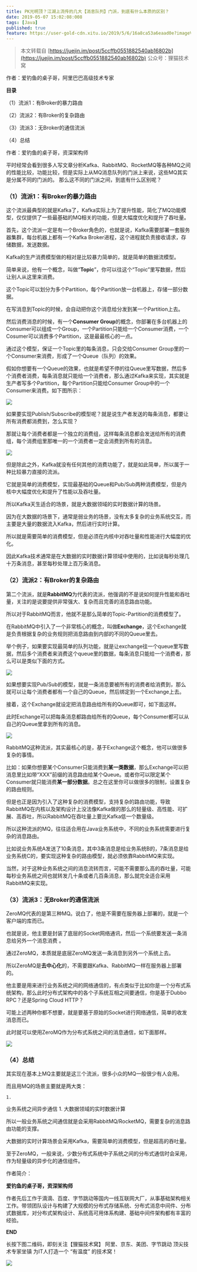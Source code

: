 ```yaml
---
title: PK光明顶？江湖上流传的几大【消息队列】门派，到底有什么本质的区别？
date: 2019-05-07 15:02:08:008
tags: [Java] 
published: true
feature: https://user-gold-cdn.xitu.io/2019/5/6/16a8ca53a6eaad0e?imageView2/0/w/1280/h/960/ignore-error/1
---
```

> 本文转载自 [https://juejin.im/post/5ccffb0551882540ab16802b](https://juejin.im/post/5ccffb0551882540ab16802b) 
公众号：狸猫技术窝

作者：爱钓鱼的桌子哥，阿里巴巴高级技术专家

**目录**

（1）流派1：有Broker的暴力路由

（2）流派2：有Broker的复杂路由

（3）流派3：无Broker的通信流派

（4）总结

作者：爱钓鱼的桌子哥，资深架构师

平时经常会看到很多人写文章分析Kafka、RabbitMQ、RocketMQ等各种MQ之间的性能比较，功能比较，但是实际上从MQ消息队列的门派上来说，这些MQ其实是分属不同的门派的。
那么这不同的门派之间，到底有什么区别呢？

### （1）流派1：有Broker的暴力路由

这个流派最典型的就是Kafka了，Kafka实际上为了提升性能，简化了MQ功能模型，仅仅提供了一些最基础的MQ相关的功能，但是大幅度优化和提升了吞吐量。

首先，这个流派一定是有一个Broker角色的，也就是说，Kafka需要部署一套服务器集群，每台机器上都有一个Kafka Broker进程，这个进程就负责接收请求，存储数据，发送数据。

Kafka的生产消费模型做的相对是比较暴力简单的，就是简单的数据流模型。

简单来说，他有一个概念，叫做“**Topic**”，你可以往这个“Topic”里写数据，然后让别人从这里来消费。

这个Topic可以划分为多个Partition，每个Partition放一台机器上，存储一部分数据。

在写消息到Topic的时候，会自动把你这个消息给分发到某一个Partition上去。

然后消费消息的时候，有一个**Consumer Group**的概念，你部署在多台机器上的Consumer可以组成一个Group，一个Partition只能给一个Consumer消费，一个Cosumer可以消费多个Partition，这是最最核心的一点。

通过这个模型，保证一个Topic里的每条消息，只会交给Consumer Group里的一个Consumer来消费，形成了一个Queue（队列）的效果。

假如你想要有一个Queue的效果，也就是希望不停的往Queue里写数据，然后多个消费者消费，每条消息就只能给一个消费者，那么通过Kafka来实现，其实就是生产者写多个Partition，每个Partition只能给Consumer Group中的一个Consumer来消费。如下图所示：

![](https://user-gold-cdn.xitu.io/2019/5/6/16a8ca53a6eaad0e?imageView2/0/w/1280/h/960/ignore-error/1)

如果要实现Publish/Subscribe的模型呢？就是说生产者发送的每条消息，都要让所有消费都消费到，怎么实现？

那就让每个消费者都是一个独立的消费组，这样每条消息都会发送给所有的消费组，每个消费组里那唯一的一个消费者一定会消费到所有的消息。

![](https://user-gold-cdn.xitu.io/2019/5/6/16a8ca538b2c77fa?imageView2/0/w/1280/h/960/ignore-error/1)

但是除此之外，Kafka就没有任何其他的消费功能了，就是如此简单，所以属于一种比较暴力直接的流派。

它就是简单的消费模型，实现最基础的Queue和Pub/Sub两种消费模型，但是内核中大幅度优化和提升了性能以及吞吐量。

所以Kafka天生适合的场景，就是大数据领域的实时数据计算的场景。

因为在大数据的场景下，通常是弱业务的场景，没有太多复杂的业务系统交互，而主要是大量的数据流入Kafka，然后进行实时计算。

所以就是需要简单的消费模型，但是必须在内核中对吞吐量和性能进行大幅度的优化。

因此Kafka技术通常是在大数据的实时数据计算领域中使用的，比如说每秒处理几十万条消息，甚至每秒处理上百万条消息。

### （2）流派2：有Broker的复杂路由

第二个流派，就是**RabbitMQ**为代表的流派，他强调的不是说如何提升性能和吞吐量，关注的是说要提供非常强大、复杂而且完善的消息路由功能。

所以对于RabbitMQ而言，他就不是那么简单的Topic-Partition的消费模型了。

在RabbitMQ中引入了一个非常核心的概念，叫做**Exchange**，这个Exchange就是负责根据复杂的业务规则把消息路由到内部的不同的Queue里去。

举个例子，如果要实现最简单的队列功能，就是让exchange往一个queue里写数据，然后多个消费者来消费这个queue里的数据，每条消息只能给一个消费者，那么可以是类似下面的方式。

![](https://user-gold-cdn.xitu.io/2019/5/6/16a8ca53a6c4d47c?imageView2/0/w/1280/h/960/ignore-error/1)

如果想要实现Pub/Sub的模型，就是一条消息要被所有的消费者给消费到，那么就可以让每个消费者都有一个自己的Queue，然后绑定到一个Exchange上去。

接着，这个Exchange就设定把消息路由给所有的Queue即可，如下面这样。

此时Exchange可以把每条消息都路由给所有的Queue，每个Consumer都可以从自己的Queue里拿到所有的消息。

![](https://user-gold-cdn.xitu.io/2019/5/6/16a8ca53a6b7de77?imageView2/0/w/1280/h/960/ignore-error/1)

RabbitMQ这种流派，其实最核心的是，基于Exchange这个概念，他可以做很多复杂的事情。

比如：如果你想要某个Consumer只能消费到**某一类数据**，那么Exchange可以把消息里比如带“XXX”前缀的消息路由给某个Queue。或者你可以限定某个Consumer就只能消费**某一部分数据**。总之在这里你可以做很多的限制，设置复杂的路由规则。

但是也正是因为引入了这种复杂的消费模型，支持复杂的路由功能，导致RabbitMQ在内核以及架构设计上没法像Kafka做的那么的轻量级、高性能、可扩展、高吞吐，所以RabbitMQ在吞吐量上要比Kafka低一个数量级。

所以这种流派的MQ，往往适合用在Java业务系统中，不同的业务系统需要进行复杂的消息路由。

比如说业务系统A发送了10条消息，其中3条消息是给业务系统B的，7条消息是给业务系统C的，要实现这种复杂的路由模型，就必须依靠RabbitMQ来实现。

当然，对于这种业务系统之间的消息流转而言，可能不需要那么高的吞吐量，可能每秒业务系统之间也就转发几十条或者几百条消息，那么就完全适合采用RabbitMQ来实现。

### （3）流派3：无Broker的通信流派

ZeroMQ代表的是第三种MQ。说白了，他是不需要在服务器上部署的，就是一个客户端的库而已。

也就是说，他主要是封装了底层的Socket网络通讯，然后一个系统要发送一条消息给另外一个消息消费 。

通过ZeroMQ，本质就是底层ZeroMQ发送一条消息到另外一个系统上去。

所以ZeroMQ是**去中心化**的，不需要跟Kafka、RabbitMQ一样在服务器上部署的。

他主要是用来进行业务系统之间的网络通信的，有点类似于比如你是一个分布式系统架构，那么此时分布式架构中的各个子系统互相之间要通信，你是基于Dubbo RPC？还是Spring Cloud HTTP？

可能上述两种你都不想要，就是要基于原始的Socket进行网络通信，简单的收发消息而已。

此时就可以使用ZeroMQ作为分布式系统之间的消息通信，如下面那样。

![](https://user-gold-cdn.xitu.io/2019/5/6/16a8ca53a6d187c4?imageView2/0/w/1280/h/960/ignore-error/1)

### （4）总结

其实现在基本上MQ主要就是这三个流派，很多小众的MQ一般很少有人会用。

而且用MQ的场景主要就是两大类：

	1. 
业务系统之间异步通信
	1. 
大数据领域的实时数据计算

所以一般业务系统之间通信就是会采用RabbitMQ/RocketMQ，需要复杂的消息路由功能的支撑。

大数据的实时计算场景会采用Kafka，需要简单的消费模型，但是超高的吞吐量。

至于ZeroMQ，一般来说，少数分布式系统中子系统之间的分布式通信时会采用，作为轻量级的异步化的通信组件。

作者简介：

**爱钓鱼的桌子哥，资深架构师**

作者先后工作于滴滴、百度、字节跳动等国内一线互联网大厂，从事基础架构相关工作。带领团队设计与构建了大规模的分布式存储系统、分布式消息中间件、分布式数据库，对分布式架构设计、系统高可用体系构建、基础中间件架构都有丰富的经验。

**END**

长按下图二维码，即刻关注【狸猫技术窝】 阿里、京东、美团、字节跳动 顶尖技术专家坐镇 为IT人打造一个 “有温度” 的技术窝！

![](https://user-gold-cdn.xitu.io/2019/4/23/16a4aea4c6855bb5?imageView2/0/w/1280/h/960/ignore-error/1)


